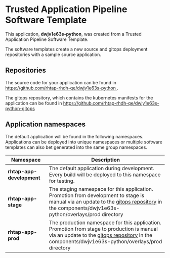 # Trusted Application Pipeline Software Template

This application, **dwjv1e63s-python**, was created from a Trusted Application Pipeline Software Template.

The software templates create a new source and gitops deployment repositories with a sample source application. 

## Repositories

The source code for your application can be found in [https://github.com/rhtap-rhdh-qe/dwjv1e63s-python ](https://github.com/rhtap-rhdh-qe/dwjv1e63s-python ).
 
The gitops repository, which contains the kubernetes manifests for the application can be found in 
[https://github.com/rhtap-rhdh-qe/dwjv1e63s-python-gitops ](https://github.com/rhtap-rhdh-qe/dwjv1e63s-python-gitops ) 

## Application namespaces 

The default application will be found in the following namespaces. Applications can be deployed into unique namespaces or multiple software templates can also bet generated into the same group namespaces.  

|  Namespace   |  Description   |  
| -------- | -------- |   
| **rhtap-app-development** | The default application during development. Every build will be deployed to this namespace for testing. | 
| **rhtap-app-stage** | The staging namespace for this application. Promotion from development to stage is manual via an update to the [gitops repository](https://github.com/rhtap-rhdh-qe/dwjv1e63s-python-gitops ) in the components/dwjv1e63s-python/overlays/prod directory |  
| **rhtap-app-prod** | The production namespace for this application. Promotion from stage to production is manual via an update to the [gitops repository](https://github.com/rhtap-rhdh-qe/dwjv1e63s-python-gitops ) in the components/dwjv1e63s-python/overlays/prod directory | 